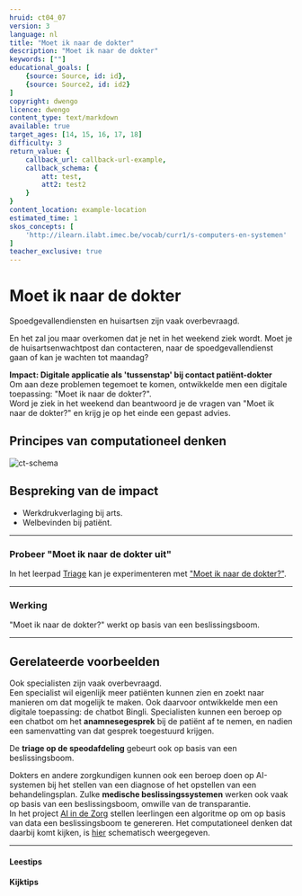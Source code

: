 ```yaml
---
hruid: ct04_07
version: 3
language: nl
title: "Moet ik naar de dokter"
description: "Moet ik naar de dokter"
keywords: [""]
educational_goals: [
    {source: Source, id: id}, 
    {source: Source2, id: id2}
]
copyright: dwengo
licence: dwengo
content_type: text/markdown
available: true
target_ages: [14, 15, 16, 17, 18]
difficulty: 3
return_value: {
    callback_url: callback-url-example,
    callback_schema: {
        att: test,
        att2: test2
    }
}
content_location: example-location
estimated_time: 1
skos_concepts: [
    'http://ilearn.ilabt.imec.be/vocab/curr1/s-computers-en-systemen'
]
teacher_exclusive: true
---
```

# Moet ik naar de dokter

Spoedgevallendiensten en huisartsen zijn vaak overbevraagd. <br>

En het zal jou maar overkomen dat je net in het weekend ziek wordt. Moet je de huisartsenwachtpost dan contacteren, naar de spoedgevallendienst gaan of kan je wachten tot maandag? <br>

**Impact: Digitale applicatie als 'tussenstap' bij contact patiënt-dokter**<br>
Om aan deze problemen tegemoet te komen, ontwikkelde men een digitale toepassing: "Moet ik naar de dokter?". <br>
Word je ziek in het weekend dan beantwoord je de vragen van "Moet ik naar de dokter?" en krijg je op het einde een gepast advies. <br>

## Principes van computationeel denken

![ct-schema](@learning-object/m_ct04_07/nl/3)
 
## Bespreking van de impact

-  Werkdrukverlaging bij arts.
-  Welbevinden bij patiënt. 

-----------------------------
### Probeer "Moet ik naar de dokter uit"
In het leerpad [Triage](https://dwengo.org/learning-path.html?hruid=aiz5_triage&language=nl&te=true&source_page=%2Fcare%2F&source_title=%20AI%20in%20de%20Zorg#aiz5_inleiding;nl;1) kan je experimenteren met ["Moet ik naar de dokter?"](https://dwengo.org/backend/api/learningObject/getWrapped?hruid=aiz5_huisarts&version=1&language=nl). 

-----------------------------
### Werking
"Moet ik naar de dokter?" werkt op basis van een beslissingsboom.

-------------------------------
## Gerelateerde voorbeelden

Ook specialisten zijn vaak overbevraagd. <br>
Een specialist wil eigenlijk meer patiënten kunnen zien en zoekt naar manieren om dat mogelijk te maken. Ook daarvoor ontwikkelde men een digitale toepassing: de chatbot Bingli. Specialisten kunnen een beroep op een chatbot om het **anamnesegesprek** bij de patiënt af te nemen, en nadien een samenvatting van dat gesprek toegestuurd krijgen. 

De **triage op de speodafdeling** gebeurt ook op basis van een beslissingsboom.

Dokters en andere zorgkundigen kunnen ook een beroep doen op AI-systemen bij het stellen van een diagnose of het opstellen van een behandelingsplan. Zulke **medische beslissingssystemen** werken ook vaak op basis van een beslissingsboom, omwille van de transparantie.<br>
In het project [AI in de Zorg](https://dwengo.org/zorg) stellen leerlingen een algoritme op om op basis van data een beslissingsboom te genereren. Het computationeel denken dat daarbij komt kijken, is [hier](https://dwengo.org/backend/api/learningObject/getWrapped?hruid=ct03_71&version=3&language=nl) schematisch weergegeven. 

-----

#### Leestips



#### Kijktips
